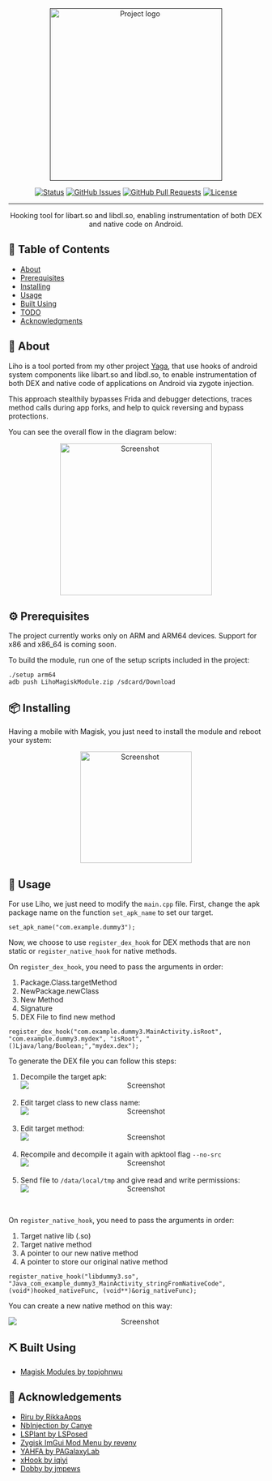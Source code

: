 <div align="center">
  <a href="" rel="noopener">
 <img height=340px src="./gitResources/Logo.png" alt="Project logo"></a>
</div>

<div align="center">

[![Status](https://img.shields.io/badge/status-active-success.svg)]()
[![GitHub Issues](https://img.shields.io/github/issues/kylelobo/The-Documentation-Compendium.svg)](https://github.com/Tricta/Liho/issues)
[![GitHub Pull Requests](https://img.shields.io/github/issues-pr/kylelobo/The-Documentation-Compendium.svg)](https://github.com/Tricta/Liho/pulls)
[![License](https://img.shields.io/badge/license-MIT-blue.svg)](/LICENSE)

</div>

---

<p align="center"> Hooking tool for libart.so and libdl.so, enabling instrumentation of both DEX and native code on Android.
    <br> 
</p>

## 📝 Table of Contents

- [About](#about)
- [Prerequisites](#prerequisites)
- [Installing](#installing)
- [Usage](#usage)
- [Built Using](#built_using)
- [TODO](../TODO.md)
- [Acknowledgments](#acknowledgement)

## 🧐 About <a name = "about"></a>

Liho is a tool ported from my other project [Yaga](), that use hooks of android system components like libart.so and libdl.so, to enable instrumentation of both DEX and native code of applications on Android via zygote injection.

This approach stealthily bypasses Frida and debugger detections, traces method calls during app forks, and help to quick reversing and bypass protections.

You can see the overall flow in the diagram below:

<div align="center">
  <img src="./gitResources/LihoDiagram.png" alt="Screenshot" width="300" style="margin:0;padding:0;display:block;">
</div>

## ⚙️ Prerequisites

The project currently works only on ARM and ARM64 devices. Support for x86 and x86_64 is coming soon.

To build the module, run one of the setup scripts included in the project:
```
./setup arm64
adb push LihoMagiskModule.zip /sdcard/Download
```

## 📦 Installing

Having a mobile with Magisk, you just need to install the module and reboot your system:
<div align="center">
  <img src="./gitResources/install.png" alt="Screenshot" width="220" style="margin:0;padding:0;display:block;">
</div>

## 🎈 Usage <a name="usage"></a>

For use Liho, we just need to modify the ```main.cpp``` file. First, change the apk package name on the function ```set_apk_name``` to set our target.

```
set_apk_name("com.example.dummy3");
```

Now, we choose to use ```register_dex_hook``` for DEX methods that are non static or ```register_native_hook``` for native methods.

On ```register_dex_hook```, you need to pass the arguments in  order:
<ol>
<li>Package.Class.targetMethod</li>
<li>NewPackage.newClass</li>
<li>New Method</li>
<li>Signature</li>
<li>DEX File to find new method</li>
</ol>

```
register_dex_hook("com.example.dummy3.MainActivity.isRoot", "com.example.dummy3.mydex", "isRoot", "()Ljava/lang/Boolean;","mydex.dex");
```

To generate the DEX file you can follow this steps:
<ol>
<li>
Decompile the target apk:<br>
<div align="center">
  <img src="./gitResources/decompile.png" alt="Screenshot" style="margin:0;padding:0;display:block;">
</div>
</li>

<br>

<li>
Edit target class to new class name:<br>
<div align="center">
  <img src="./gitResources/changeClass.png" alt="Screenshot" style="margin:0;padding:0;display:block;">
</div>
</li>

<br>

<li>
Edit target method:<br>
<div align="center">
  <img src="./gitResources/changeMethod.png" alt="Screenshot" style="margin:0;padding:0;display:block;">
</div>
</li>

<br>

<li>
Recompile and decompile it again with apktool flag <code>--no-src</code><br>
<div align="center">
  <img src="./gitResources/genDex.png" alt="Screenshot" style="margin:0;padding:0;display:block;">
</div>
</li>

<br>

<li>
Send file to <code>/data/local/tmp</code> and give read and write permissions:<br>
<div align="center">
  <img src="./gitResources/dexPush.png" alt="Screenshot" style="margin:0;padding:0;display:block;">
</div>
</li>
</ol>

<br>

On ```register_native_hook```, you need to pass the arguments in  order:
<ol>
<li>Target native lib (.so)</li>
<li>Target native method</li>
<li>A pointer to our new native method</li>
<li>A pointer to store our original native method</li>
</ol>

```
register_native_hook("libdummy3.so", "Java_com_example_dummy3_MainActivity_stringFromNativeCode", (void*)hooked_nativeFunc, (void**)&orig_nativeFunc);
```

You can create a new native method on this way:
<div align="center">
  <img src="./gitResources/newNative.png" alt="Screenshot"style="margin:0;padding:0;display:block;">
</div>

## ⛏️ Built Using <a name = "built_using"></a>

- [Magisk Modules by topjohnwu](https://topjohnwu.github.io/Magisk/guides.html)

## 🎉 Acknowledgements <a name = "acknowledgement"></a>

- [Riru by RikkaApps](https://github.com/RikkaApps/Riru)
- [NbInjection by Canye](https://github.com/canyie/NbInjection?tab=readme-ov-file)
- [LSPlant by LSPosed](https://github.com/LSPosed/LSPlant)
- [Zygisk ImGui Mod Menu by reveny](https://github.com/reveny/Zygisk-ImGui-Mod-Menu)
- [YAHFA by PAGalaxyLab](https://github.com/PAGalaxyLab/YAHFA)
- [xHook by iqiyi](https://github.com/iqiyi/xHook)
- [Dobby by jmpews](https://github.com/jmpews/Dobby)